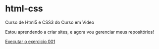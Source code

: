 # html-css
 Curso de Html5 e CSS3 do Curso em Video

 Estou aprendendo a criar sites, e agora vou gerenciar meus repositórios!

 <a href="https://marcoslirio.github.io/html-css/exercicios/ex002/index.html">Executar o exercicio 001</a>